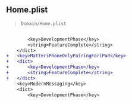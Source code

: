 ## Home.plist

> `Domain/Home.plist`

```diff

 		<key>DevelopmentPhase</key>
 		<string>FeatureComplete</string>
 	</dict>
+	<key>MatteriPhoneOnlyPairingForiPad</key>
+	<dict>
+		<key>DevelopmentPhase</key>
+		<string>FeatureComplete</string>
+	</dict>
 	<key>ModernMessaging</key>
 	<dict>
 		<key>DevelopmentPhase</key>

```
